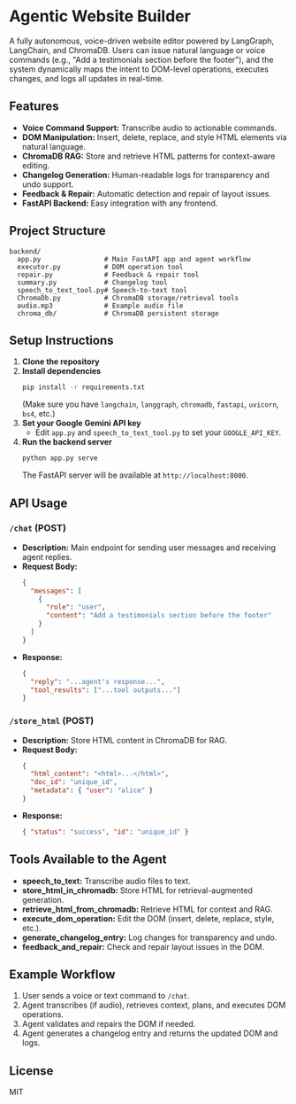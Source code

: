 # Agentic Website Builder

A fully autonomous, voice-driven website editor powered by LangGraph, LangChain, and ChromaDB. Users can issue natural language or voice commands (e.g., "Add a testimonials section before the footer"), and the system dynamically maps the intent to DOM-level operations, executes changes, and logs all updates in real-time.

## Features

- **Voice Command Support:** Transcribe audio to actionable commands.
- **DOM Manipulation:** Insert, delete, replace, and style HTML elements via natural language.
- **ChromaDB RAG:** Store and retrieve HTML patterns for context-aware editing.
- **Changelog Generation:** Human-readable logs for transparency and undo support.
- **Feedback & Repair:** Automatic detection and repair of layout issues.
- **FastAPI Backend:** Easy integration with any frontend.

## Project Structure

```
backend/
  app.py                # Main FastAPI app and agent workflow
  executor.py           # DOM operation tool
  repair.py             # Feedback & repair tool
  summary.py            # Changelog tool
  speech_to_text_tool.py# Speech-to-text tool
  ChromaDb.py           # ChromaDB storage/retrieval tools
  audio.mp3             # Example audio file
  chroma_db/            # ChromaDB persistent storage
```

## Setup Instructions

1. **Clone the repository**
2. **Install dependencies**
   ```bash
   pip install -r requirements.txt
   ```
   (Make sure you have `langchain`, `langgraph`, `chromadb`, `fastapi`, `uvicorn`, `bs4`, etc.)
3. **Set your Google Gemini API key**
   - Edit `app.py` and `speech_to_text_tool.py` to set your `GOOGLE_API_KEY`.
4. **Run the backend server**
   ```bash
   python app.py serve
   ```
   The FastAPI server will be available at `http://localhost:8000`.

## API Usage

### `/chat` (POST)

- **Description:** Main endpoint for sending user messages and receiving agent replies.
- **Request Body:**
  ```json
  {
    "messages": [
      {
        "role": "user",
        "content": "Add a testimonials section before the footer"
      }
    ]
  }
  ```
- **Response:**
  ```json
  {
    "reply": "...agent's response...",
    "tool_results": ["...tool outputs..."]
  }
  ```

### `/store_html` (POST)

- **Description:** Store HTML content in ChromaDB for RAG.
- **Request Body:**
  ```json
  {
    "html_content": "<html>...</html>",
    "doc_id": "unique_id",
    "metadata": { "user": "alice" }
  }
  ```
- **Response:**
  ```json
  { "status": "success", "id": "unique_id" }
  ```

## Tools Available to the Agent

- **speech_to_text:** Transcribe audio files to text.
- **store_html_in_chromadb:** Store HTML for retrieval-augmented generation.
- **retrieve_html_from_chromadb:** Retrieve HTML for context and RAG.
- **execute_dom_operation:** Edit the DOM (insert, delete, replace, style, etc.).
- **generate_changelog_entry:** Log changes for transparency and undo.
- **feedback_and_repair:** Check and repair layout issues in the DOM.

## Example Workflow

1. User sends a voice or text command to `/chat`.
2. Agent transcribes (if audio), retrieves context, plans, and executes DOM operations.
3. Agent validates and repairs the DOM if needed.
4. Agent generates a changelog entry and returns the updated DOM and logs.

## License

MIT
